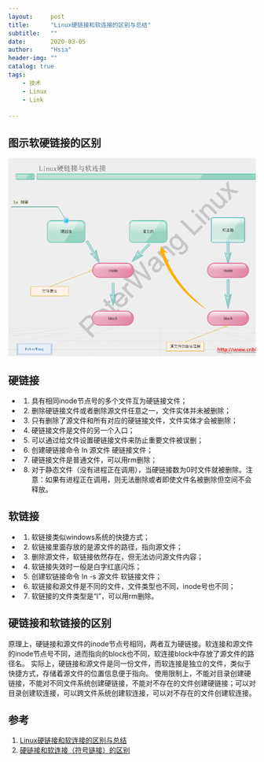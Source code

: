 ```yaml
---
layout:     post
title:      "Linux硬链接和软连接的区别与总结"
subtitle:   ""
date:       2020-03-05 
author:     "Hsia"
header-img: ""
catalog: true
tags:
    - 技术
    - Linux
    - Link

---  
```



## 图示软硬链接的区别  


![Linux硬链接和软连接的区别][linux-soft-hard-link-diff]  


## 硬链接  

* 1. 具有相同inode节点号的多个文件互为硬链接文件；  
* 2. 删除硬链接文件或者删除源文件任意之一，文件实体并未被删除；
* 3. 只有删除了源文件和所有对应的硬链接文件，文件实体才会被删除；
* 4. 硬链接文件是文件的另一个入口；  
* 5. 可以通过给文件设置硬链接文件来防止重要文件被误删；  
* 6. 创建硬链接命令 ln 源文件 硬链接文件；  
* 7. 硬链接文件是普通文件，可以用rm删除；  
* 8. 对于静态文件（没有进程正在调用），当硬链接数为0时文件就被删除。注意：如果有进程正在调用，则无法删除或者即使文件名被删除但空间不会释放。


## 软链接    

* 1. 软链接类似windows系统的快捷方式；  
* 2. 软链接里面存放的是源文件的路径，指向源文件；  
* 3. 删除源文件，软链接依然存在，但无法访问源文件内容；  
* 4. 软链接失效时一般是白字红底闪烁；  
* 5. 创建软链接命令 ln -s 源文件 软链接文件；  
* 6. 软链接和源文件是不同的文件，文件类型也不同，inode号也不同；  
* 7. 软链接的文件类型是“l”，可以用rm删除。  



## 硬链接和软链接的区别  

原理上，硬链接和源文件的inode节点号相同，两者互为硬链接。软连接和源文件的inode节点号不同，进而指向的block也不同，软连接block中存放了源文件的路径名。
实际上，硬链接和源文件是同一份文件，而软连接是独立的文件，类似于快捷方式，存储着源文件的位置信息便于指向。
使用限制上，不能对目录创建硬链接，不能对不同文件系统创建硬链接，不能对不存在的文件创建硬链接；可以对目录创建软连接，可以跨文件系统创建软连接，可以对不存在的文件创建软连接。  



## 参考  
1. [Linux硬链接和软连接的区别与总结](https://www.cnblogs.com/Peter2014/p/7594504.html)    
2. [硬链接和软连接（符号链接）的区别](https://www.cnblogs.com/sanjun/p/9971993.html) 





[linux-soft-hard-link-diff]:/img/in-post/linux-hard-soft-link/linux-soft-hard-link-diff.png
